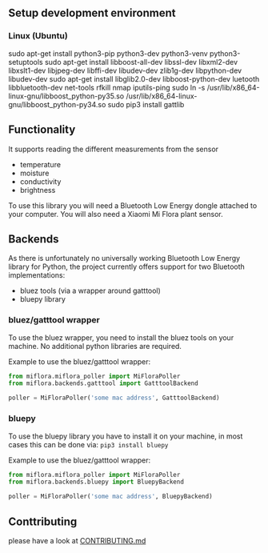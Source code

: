 ## Setup development environment
### Linux (Ubuntu)
sudo apt-get install python3-pip python3-dev python3-venv python3-setuptools
sudo apt-get install libboost-all-dev libssl-dev libxml2-dev libxslt1-dev libjpeg-dev libffi-dev libudev-dev zlib1g-dev libpython-dev libudev-dev
sudo apt-get install libglib2.0-dev libboost-python-dev luetooth libbluetooth-dev net-tools rfkill nmap iputils-ping
sudo ln -s /usr/lib/x86_64-linux-gnu/libboost_python-py35.so /usr/lib/x86_64-linux-gnu/libboost_python-py34.so
sudo pip3 install gattlib

## Functionality 
It supports reading the different measurements from the sensor
- temperature
- moisture
- conductivity
- brightness

To use this library you will need a Bluetooth Low Energy dongle attached to your computer. You will also need a
Xiaomi Mi Flora plant sensor. 

## Backends
As there is unfortunately no universally working Bluetooth Low Energy library for Python, the project currently 
offers support for two Bluetooth implementations:
* bluez tools (via a wrapper around gatttool)
* bluepy library

### bluez/gatttool wrapper
To use the bluez wrapper, you need to install the bluez tools on your machine. No additional python 
libraries are required.

Example to use the bluez/gatttool wrapper:
```python
from miflora.miflora_poller import MiFloraPoller
from miflora.backends.gatttool import GatttoolBackend

poller = MiFloraPoller('some mac address', GatttoolBackend)
```

### bluepy
To use the bluepy library you have to install it on your machine, in most cases this can be done via: 
```pip3 install bluepy``` 

Example to use the bluez/gatttool wrapper:
```python
from miflora.miflora_poller import MiFloraPoller
from miflora.backends.bluepy import BluepyBackend

poller = MiFloraPoller('some mac address', BluepyBackend)
```

## Conttributing
please have a look at [CONTRIBUTING.md](CONTRIBUTING.md)
